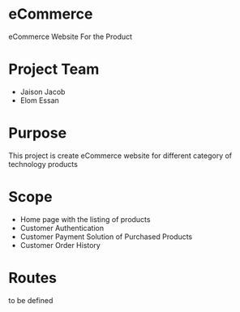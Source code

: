 # eCommerce
eCommerce Website For the Product
# Project Team
- Jaison Jacob 
- Elom Essan

# Purpose 
This project is create eCommerce website for different category of technology products
# Scope
- Home page with the listing of products
- Customer Authentication
- Customer Payment Solution of Purchased Products
- Customer Order History
# Routes

to be defined
